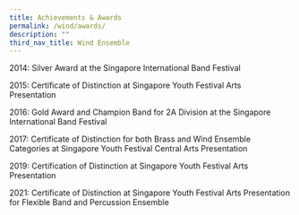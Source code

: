 ```yaml
---
title: Achievements & Awards
permalink: /wind/awards/
description: ""
third_nav_title: Wind Ensemble
---
```

2014: Silver Award at the Singapore International Band Festival  

2015: Certificate of Distinction at Singapore Youth Festival Arts Presentation 

2016: Gold Award and Champion Band for 2A Division at the Singapore International Band Festival  

2017: Certificate of Distinction for both Brass and Wind Ensemble Categories at Singapore Youth Festival Central Arts Presentation 

2019: Certification of Distinction at Singapore Youth Festival Arts Presentation

2021: Certificate of Distinction at Singapore Youth Festival Arts Presentation for Flexible Band and Percussion Ensemble